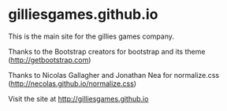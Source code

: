 # gilliesgames.github.io
This is the main site for the gillies games company.

Thanks to the Bootstrap creators for bootstrap and its theme (http://getbootstrap.com)

Thanks to Nicolas Gallagher and Jonathan Nea for normalize.css (http://necolas.github.io/normalize.css)

Visit the site at http://gilliesgames.github.io
